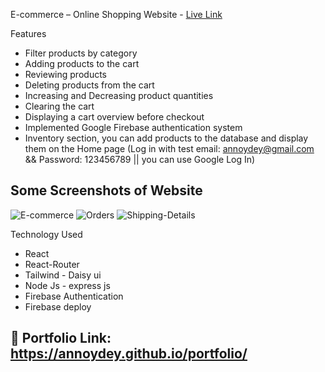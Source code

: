 E-commerce – Online Shopping Website - [Live Link](https://online-shopping-33c2c.web.app/)

Features 
* Filter products by category
* Adding products to the cart
* Reviewing products
* Deleting products from the cart
* Increasing and Decreasing product quantities
* Clearing the cart
* Displaying a cart overview before checkout
* Implemented Google Firebase authentication system
* Inventory section, you can add products to the database and display them on the Home page (Log in with test email: annoydey@gmail.com && Password: 123456789 || you can use Google Log In) 

## Some Screenshots of Website

![E-commerce](https://github.com/annoydey/E-commerce-client-Repo/assets/43465122/805975a3-a54b-4a65-9163-bd53bb241fdd)
![Orders](https://github.com/annoydey/E-commerce-client-Repo/assets/43465122/6a792a42-e6d7-4bab-bbea-57c21d3218cf)
![Shipping-Details](https://github.com/annoydey/E-commerce-client-Repo/assets/43465122/83e97d7e-abda-4e90-be77-f1bb5ab2a1cd)

Technology Used    
* React
* React-Router
* Tailwind - Daisy ui
* Node Js - express js
* Firebase Authentication
* Firebase deploy


## 🔗 Portfolio Link: https://annoydey.github.io/portfolio/